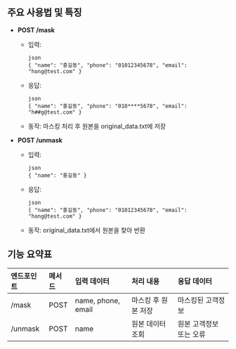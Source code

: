 ## 주요 사용법 및 특징

- **POST /mask**

  - 입력:

    ```
    json
    { "name": "홍길동", "phone": "01012345678", "email": "hong@test.com" }
    ```

  - 응답:

    ```
    json
    { "name": "홍길동", "phone": "010****5678", "email": "h##g@test.com" }
    ```

  - 동작: 마스킹 처리 후 원본을 original_data.txt에 저장

- **POST /unmask**

  - 입력:

    ```
    json
    { "name": "홍길동" }
    ```

  - 응답:

    ```
    json
    { "name": "홍길동", "phone": "01012345678", "email": "hong@test.com" }
    ```

  - 동작: original_data.txt에서 원본을 찾아 반환

## 기능 요약표

| 엔드포인트 | 메서드 | 입력 데이터        | 처리 내용           | 응답 데이터             |
| :--------- | :----- | :----------------- | :------------------ | :---------------------- |
| /mask      | POST   | name, phone, email | 마스킹 후 원본 저장 | 마스킹된 고객정보       |
| /unmask    | POST   | name               | 원본 데이터 조회    | 원본 고객정보 또는 오류 |